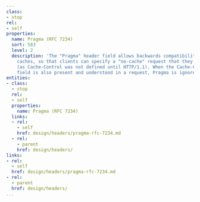```yaml
---
class:
- stop
rel:
- self
properties:
  name: Pragma (RFC 7234)
  sort: 583
  level: 2
  description: 'The "Pragma" header field allows backwards compatibility with HTTP/1.0
    caches, so that clients can specify a "no-cache" request that they will understand
    (as Cache-Control was not defined until HTTP/1.1). When the Cache-Control header
    field is also present and understood in a request, Pragma is ignored. '
entities:
- class:
  - stop
  rel:
  - self
  properties:
    name: Pragma (RFC 7234)
  links:
  - rel:
    - self
    href: design/headers/pragma-rfc-7234.md
  - rel:
    - parent
    href: design/headers/
links:
- rel:
  - self
  href: design/headers/pragma-rfc-7234.md
- rel:
  - parent
  href: design/headers/
...
```

